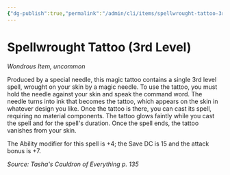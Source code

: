 ```yaml
---
{"dg-publish":true,"permalink":"/admin/cli/items/spellwrought-tattoo-3rd-level-tce/","tags":["compendium/src/5e/tce","item/rarity/uncommon","item/wondrous"],"updated":"2025-01-11T15:32:20.655+00:00"}
---
```


# Spellwrought Tattoo (3rd Level)
*Wondrous Item, uncommon*  


Produced by a special needle, this magic tattoo contains a single 3rd level spell, wrought on your skin by a magic needle. To use the tattoo, you must hold the needle against your skin and speak the command word. The needle turns into ink that becomes the tattoo, which appears on the skin in whatever design you like. Once the tattoo is there, you can cast its spell, requiring no material components. The tattoo glows faintly while you cast the spell and for the spell's duration. Once the spell ends, the tattoo vanishes from your skin.

The Ability modifier for this spell is +4; the Save DC is 15 and the attack bonus is +7.

*Source: Tasha's Cauldron of Everything p. 135*